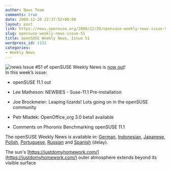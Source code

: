 ```yaml
---
author: News Team
comments: true
date: 2008-12-20 22:37:52+00:00
layout: post
link: https://news.opensuse.org/2008/12/20/opensuse-weekly-news-issue-51/
slug: opensuse-weekly-news-issue-51
title: openSUSE Weekly News, Issue 51
wordpress_id: 1132
categories:
- Weekly News
---
```


![news](//news.opensuse.org/wp-content/uploads/2007/11/knewsticker.png) Issue #51 of openSUSE Weekly News is [now out](http://en.opensuse.org/OpenSUSE_Weekly_News/51)!  
In this week’s issue:


  * openSUSE 11.1 out 

  * Lee Matheson: NEWBIES - Suse-11.1 Pre-installation 

  * Joe Brockmeier: Leaping lizards! Lots going on in the openSUSE community 

  * Petr Mladek: OpenOffice_org 3.0 beta1 available 

  * Comments on Phoronix Benchmarking openSUSE 11.1 




The openSUSE Weekly News is available in: 
[German](http://de.opensuse.org/OpenSUSE-Wochenschau/51), 
[Indonesian](http://en.opensuse.org/OpenSUSE_Weekly_News/51/indonesian), 
[Japanese](http://ja.opensuse.org/OpenSUSE_Weekly_News/51), 
[Polish](http://pl.opensuse.org/Tygodnik_openSUSE/51), 
[Portuguese](http://pt.opensuse.org/Not%C3%ADcias_da_semana_no_openSUSE/51),
[Russian](http://ru.opensuse.org/%D0%95%D0%B6%D0%B5%D0%BD%D0%B5%D0%B4%D0%B5%D0%BB%D1%8C%D0%BD%D1%8B%D0%B5_%D0%BD%D0%BE%D0%B2%D0%BE%D1%81%D1%82%D0%B8_openSUSE/51) and
[Spanish](http://es.opensuse.org/OpenSUSE_Noticias_Semanales/51) (delay).

The sun's [https://justdomyhomework.com/](https://justdomyhomework.com/) outer atmosphere extends beyond its visible surface
